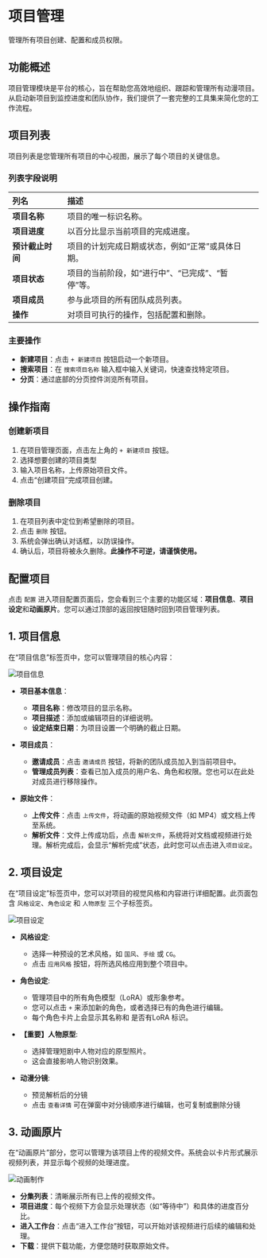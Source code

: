 # 项目管理

管理所有项目创建、配置和成员权限。

  <!-- 请替换为实际图片链接 -->

## 功能概述

项目管理模块是平台的核心，旨在帮助您高效地组织、跟踪和管理所有动漫项目。从启动新项目到监控进度和团队协作，我们提供了一套完整的工具集来简化您的工作流程。

## 项目列表

项目列表是您管理所有项目的中心视图，展示了每个项目的关键信息。

### 列表字段说明

| 列名 | 描述 |
| :--- | :--- |
| **项目名称** | 项目的唯一标识名称。 |
| **项目进度** | 以百分比显示当前项目的完成进度。 |
| **预计截止时间** | 项目的计划完成日期或状态，例如“正常”或具体日期。 |
| **项目状态** | 项目的当前阶段，如“进行中”、“已完成”、“暂停”等。 |
| **项目成员** | 参与此项目的所有团队成员列表。 |
| **操作** | 对项目可执行的操作，包括配置和删除。 |

### 主要操作

- **新建项目**：点击 `+ 新建项目` 按钮启动一个新项目。
- **搜索项目**：在 `搜索项目名称` 输入框中输入关键词，快速查找特定项目。
- **分页**：通过底部的分页控件浏览所有项目。

## 操作指南

### 创建新项目

1. 在项目管理页面，点击左上角的 `+ 新建项目` 按钮。
2. 选择想要创建的项目类型
3. 输入项目名称，上传原始项目文件。
4. 点击“创建项目”完成项目创建。

### 删除项目

1. 在项目列表中定位到希望删除的项目。
2. 点击 `删除` 按钮。
3. 系统会弹出确认对话框，以防误操作。
4. 确认后，项目将被永久删除。**此操作不可逆，请谨慎使用。**

## 配置项目

点击 `配置` 进入项目配置页面后，您会看到三个主要的功能区域：**项目信息**、**项目设定**和**动画原片**。您可以通过顶部的返回按钮随时回到项目管理列表。

## 1. 项目信息

在“项目信息”标签页中，您可以管理项目的核心内容：

![项目信息](/assets/ProjectSettings.png)

- **项目基本信息**：
  - **项目名称**：修改项目的显示名称。
  - **项目描述**：添加或编辑项目的详细说明。
  - **设定结束日期**：为项目设置一个明确的截止日期。

- **项目成员**：
  - **邀请成员**：点击 `邀请成员` 按钮，将新的团队成员加入到当前项目中。
  - **管理成员列表**：查看已加入成员的用户名、角色和权限。您也可以在此处对成员进行移除操作。

- **原始文件**：
  - **上传文件**：点击 `上传文件`，将动画的原始视频文件（如 MP4）或文档上传至系统。
  - **解析文件**：文件上传成功后，点击 `解析文件`，系统将对文档或视频进行处理。解析完成后，会显示“解析完成”状态，此时您可以点击进入`项目设定`。

## 2. 项目设定

在“项目设定”标签页中，您可以对项目的视觉风格和内容进行详细配置。此页面包含 `风格设定`、`角色设定` 和 `人物原型` 三个子标签页。

![项目设定](/assets/OriginalAnimation.png)

- **风格设定**:
  - 选择一种预设的艺术风格，如 `国风`、`手绘` 或 `CG`。
  - 点击 `应用风格` 按钮，将所选风格应用到整个项目中。

- **角色设定**:
  - 管理项目中的所有角色模型（LoRA）或形象参考。
  - 您可以点击 `+` 来添加新的角色，或者选择已有的角色进行编辑。
  - 每个角色卡片上会显示其名称和 是否有LoRA 标识。

- **【重要】人物原型**:
  - 选择管理短剧中人物对应的原型照片。
  - 这会直接影响人物识别效果。

- **动漫分镜**:
  - 预览解析后的分镜
  - 点击 `查看详情` 可在弹窗中对分镜顺序进行编辑，也可复制或删除分镜

## 3. 动画原片

在“动画原片”部分，您可以管理为该项目上传的视频文件。系统会以卡片形式展示视频列表，并显示每个视频的处理进度。

![动画制作](/assets/AnimationProduction.png)

- **分集列表**：清晰展示所有已上传的视频文件。
- **项目进度**：每个视频下方会显示处理状态（如“等待中”）和具体的进度百分比。
- **进入工作台**：点击“进入工作台”按钮，可以开始对该视频进行后续的编辑和处理。
- **下载**：提供下载功能，方便您随时获取原始文件。
